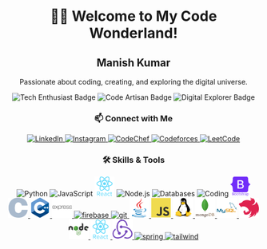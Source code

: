 <!-- Title -->
<h1 align="center">👩‍💻 Welcome to My Code Wonderland!</h1>
<h2 align="center"> Manish Kumar </h2>

<!-- Subtitle -->
<p align="center">Passionate about coding, creating, and exploring the digital universe.</p>

<!-- Badges -->
<p align="center">
  <img src="https://img.shields.io/badge/-Tech%20Enthusiast-0055ff?style=for-the-badge&logo=coder&logoColor=white" alt="Tech Enthusiast Badge" />
  <img src="https://img.shields.io/badge/-Code%20Artisan-ffae42?style=for-the-badge&logo=codepen&logoColor=white" alt="Code Artisan Badge" />
  <img src="https://img.shields.io/badge/-Digital%20Explorer-00cc99?style=for-the-badge&logo=expedia&logoColor=white" alt="Digital Explorer Badge" />
</p>

<!-- Contact Me -->
<h3 align="center">📫 Connect with Me</h3>
<p align="center">
  <a href="https://www.linkedin.com/in/manish-kumar-257580291" target="_blank">
    <img src="https://img.icons8.com/color/48/000000/linkedin.png" alt="LinkedIn" height="40" width="40" />
  </a>
  <a href="https://www.instagram.com/_rana_manish_" target="_blank">
    <img src="https://img.icons8.com/color/48/000000/instagram-new.png" alt="Instagram" height="40" width="40" />
  </a>
  <a href="https://www.codechef.com/users/manishk5507" target="_blank">
    <img src="https://img.icons8.com/color/48/000000/codechef.png" alt="CodeChef" height="40" width="40" />
  </a>
  <a href="https://codeforces.com/profile/_.Manish._" target="_blank">
    <img src="https://raw.githubusercontent.com/rahuldkjain/github-profile-readme-generator/master/src/images/icons/Social/codeforces.svg" alt="Codeforces" height="40" width="40" />
  </a>
  <a href="https://leetcode.com/u/Manishk5507/" target="_blank">
    <img src="https://raw.githubusercontent.com/rahuldkjain/github-profile-readme-generator/master/src/images/icons/Social/leet-code.svg" alt="LeetCode" height="40" width="40" />
  </a>
</p>

<!-- Skills -->
<h3 align="center">🛠️ Skills & Tools</h3>
<p align="center">
  <!-- Add icons for your skills and tools here -->
  <img src="https://img.icons8.com/color/48/000000/python.png" alt="Python" height="40" width="40" />
  <img src="https://img.icons8.com/color/48/000000/javascript.png" alt="JavaScript" height="40" width="40" />
  <img src="https://raw.githubusercontent.com/devicons/devicon/master/icons/react/react-original-wordmark.svg" alt="React" height="40" width="40" />
  <img src="https://img.icons8.com/color/48/000000/nodejs.png" alt="Node.js" height="40" width="40" />
  <img src="https://img.icons8.com/color/48/000000/database.png" alt="Databases" height="40" width="40" />
  <img src="https://img.icons8.com/color/48/000000/code.png" alt="Coding" height="40" width="40" />
  <a href="https://getbootstrap.com" target="_blank" rel="noreferrer">
    <img src="https://raw.githubusercontent.com/devicons/devicon/master/icons/bootstrap/bootstrap-plain-wordmark.svg" alt="bootstrap" width="40" height="40"/>
  </a>
  <a href="https://www.cprogramming.com/" target="_blank" rel="noreferrer">
    <img src="https://raw.githubusercontent.com/devicons/devicon/master/icons/c/c-original.svg" alt="c" width="40" height="40"/>
  </a>
  <a href="https://www.w3schools.com/cpp/" target="_blank" rel="noreferrer">
    <img src="https://raw.githubusercontent.com/devicons/devicon/master/icons/cplusplus/cplusplus-original.svg" alt="cplusplus" width="40" height="40"/>
  </a>
  <a href="https://expressjs.com" target="_blank" rel="noreferrer">
    <img src="https://raw.githubusercontent.com/devicons/devicon/master/icons/express/express-original-wordmark.svg" alt="express" width="40" height="40"/>
  </a>
  <a href="https://firebase.google.com/" target="_blank" rel="noreferrer">
    <img src="https://www.vectorlogo.zone/logos/firebase/firebase-icon.svg" alt="firebase" width="40" height="40"/>
  </a>
  <a href="https://git-scm.com/" target="_blank" rel="noreferrer">
    <img src="https://www.vectorlogo.zone/logos/git-scm/git-scm-icon.svg" alt="git" width="40" height="40"/>
  </a>
  <a href="https://www.java.com" target="_blank" rel="noreferrer">
    <img src="https://raw.githubusercontent.com/devicons/devicon/master/icons/java/java-original.svg" alt="java" width="40" height="40"/>
  </a>
  <a href="https://developer.mozilla.org/en-US/docs/Web/JavaScript" target="_blank" rel="noreferrer">
    <img src="https://raw.githubusercontent.com/devicons/devicon/master/icons/javascript/javascript-original.svg" alt="javascript" width="40" height="40"/>
  </a>
  <a href="https://www.linux.org/" target="_blank" rel="noreferrer">
    <img src="https://raw.githubusercontent.com/devicons/devicon/master/icons/linux/linux-original.svg" alt="linux" width="40" height="40"/>
  </a>
  <a href="https://www.mongodb.com/" target="_blank" rel="noreferrer">
    <img src="https://raw.githubusercontent.com/devicons/devicon/master/icons/mongodb/mongodb-original-wordmark.svg" alt="mongodb" width="40" height="40"/>
  </a>
  <a href="https://www.mysql.com/" target="_blank" rel="noreferrer">
    <img src="https://raw.githubusercontent.com/devicons/devicon/master/icons/mysql/mysql-original-wordmark.svg" alt="mysql" width="40" height="40"/>
  </a>
  <a href="https://nestjs.com/" target="_blank" rel="noreferrer">
    <img src="https://raw.githubusercontent.com/devicons/devicon/master/icons/nestjs/nestjs-plain.svg" alt="nestjs" width="40" height="40"/>
  </a>
  <a href="https://nodejs.org" target="_blank" rel="noreferrer">
    <img src="https://raw.githubusercontent.com/devicons/devicon/master/icons/nodejs/nodejs-original-wordmark.svg" alt="nodejs" width="40" height="40"/>
  </a>
  <a href="https://reactjs.org/" target="_blank" rel="noreferrer">
    <img src="https://raw.githubusercontent.com/devicons/devicon/master/icons/react/react-original-wordmark.svg" alt="react" width="40" height="40"/>
  </a>
  <a href="https://redux.js.org" target="_blank" rel="noreferrer">
    <img src="https://raw.githubusercontent.com/devicons/devicon/master/icons/redux/redux-original.svg" alt="redux" width="40" height="40"/>
  </a>
  <a href="https://spring.io/" target="_blank" rel="noreferrer">
    <img src="https://www.vectorlogo.zone/logos/springio/springio-icon.svg" alt="spring" width="40" height="40"/>
  </a>
  <a href="https://tailwindcss.com/" target="_blank" rel="noreferrer">
    <img src="https://www.vectorlogo.zone/logos/tailwindcss/tailwindcss-icon.svg" alt="tailwind" width="40" height="40"/>
  </a>
</p>

<!-- Portfolio Link -->
